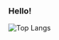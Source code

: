 ### Hello! 


![Top Langs](https://github-readme-stats.vercel.app/api/top-langs/?username=stevelab1&langs_count=9&theme=tokyonight)


<!--
**stevelab1/stevelab1** is a ✨ _special_ ✨ repository because its `README.md` (this file) appears on your GitHub profile.

Here are some ideas to get you started:
- 👯 I’m looking to collaborate on API and AI projects

- 🔭 I’m currently working on ...
- 🌱 I’m currently learning ...
- 👯 I’m looking to collaborate on ...
- 🤔 I’m looking for help with ...
- 💬 Ask me about ...
- 📫 How to reach me: ...
- 😄 Pronouns: ...
- ⚡ Fun fact: ...



![Top Langs](https://github-readme-stats.vercel.app/api/top-langs/?username=stevelab1&theme=tokyonight)



-->

